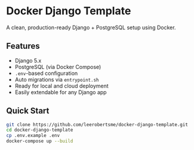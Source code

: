 # Docker Django Template

A clean, production-ready Django + PostgreSQL setup using Docker.

## Features

- Django 5.x
- PostgreSQL (via Docker Compose)
- `.env`-based configuration
- Auto migrations via `entrypoint.sh`
- Ready for local and cloud deployment
- Easily extendable for any Django app

## Quick Start

```bash
git clone https://github.com/leerobertsme/docker-django-template.git
cd docker-django-template
cp .env.example .env
docker-compose up --build
```
